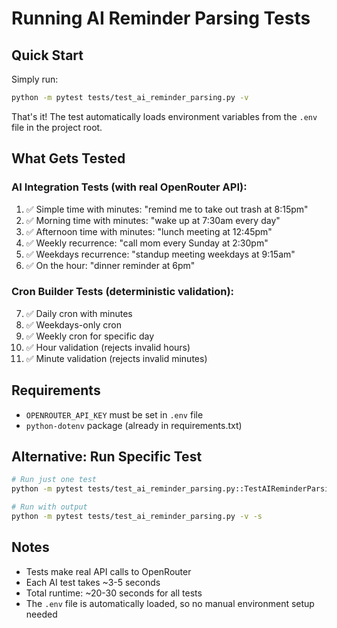 # Running AI Reminder Parsing Tests

## Quick Start

Simply run:

```bash
python -m pytest tests/test_ai_reminder_parsing.py -v
```

That's it! The test automatically loads environment variables from the `.env` file in the project root.

## What Gets Tested

### AI Integration Tests (with real OpenRouter API):
1. ✅ Simple time with minutes: "remind me to take out trash at 8:15pm"
2. ✅ Morning time with minutes: "wake up at 7:30am every day"
3. ✅ Afternoon time with minutes: "lunch meeting at 12:45pm"
4. ✅ Weekly recurrence: "call mom every Sunday at 2:30pm"
5. ✅ Weekdays recurrence: "standup meeting weekdays at 9:15am"
6. ✅ On the hour: "dinner reminder at 6pm"

### Cron Builder Tests (deterministic validation):
7. ✅ Daily cron with minutes
8. ✅ Weekdays-only cron
9. ✅ Weekly cron for specific day
10. ✅ Hour validation (rejects invalid hours)
11. ✅ Minute validation (rejects invalid minutes)

## Requirements

- `OPENROUTER_API_KEY` must be set in `.env` file
- `python-dotenv` package (already in requirements.txt)

## Alternative: Run Specific Test

```bash
# Run just one test
python -m pytest tests/test_ai_reminder_parsing.py::TestAIReminderParsing::test_simple_time_with_minutes -v

# Run with output
python -m pytest tests/test_ai_reminder_parsing.py -v -s
```

## Notes

- Tests make real API calls to OpenRouter
- Each AI test takes ~3-5 seconds
- Total runtime: ~20-30 seconds for all tests
- The `.env` file is automatically loaded, so no manual environment setup needed